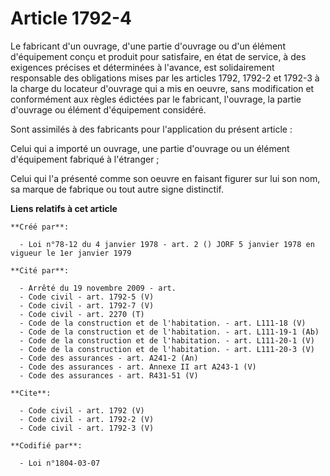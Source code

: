 # Article 1792-4

Le fabricant d'un ouvrage, d'une partie d'ouvrage ou d'un élément d'équipement conçu et produit pour satisfaire, en état de
service, à des exigences précises et déterminées à l'avance, est solidairement responsable des obligations mises par les
articles 1792, 1792-2 et 1792-3 à la charge du locateur d'ouvrage qui a mis en oeuvre, sans modification et conformément aux
règles édictées par le fabricant, l'ouvrage, la partie d'ouvrage ou élément d'équipement considéré. 

Sont assimilés à des fabricants pour l'application du présent article : 

Celui qui a importé un ouvrage, une partie d'ouvrage ou un élément d'équipement fabriqué à l'étranger ; 

Celui qui l'a présenté comme son oeuvre en faisant figurer sur lui son nom, sa marque de fabrique ou tout autre signe
distinctif.

**Liens relatifs à cet article**

	**Créé par**:

	  - Loi n°78-12 du 4 janvier 1978 - art. 2 () JORF 5 janvier 1978 en vigueur le 1er janvier 1979

	**Cité par**:

	  - Arrêté du 19 novembre 2009 - art.
	  - Code civil - art. 1792-5 (V)
	  - Code civil - art. 1792-7 (V)
	  - Code civil - art. 2270 (T)
	  - Code de la construction et de l'habitation. - art. L111-18 (V)
	  - Code de la construction et de l'habitation. - art. L111-19-1 (Ab)
	  - Code de la construction et de l'habitation. - art. L111-20-1 (V)
	  - Code de la construction et de l'habitation. - art. L111-20-3 (V)
	  - Code des assurances - art. A241-2 (An)
	  - Code des assurances - art. Annexe II art A243-1 (V)
	  - Code des assurances - art. R431-51 (V)

	**Cite**:

	  - Code civil - art. 1792 (V)
	  - Code civil - art. 1792-2 (V)
	  - Code civil - art. 1792-3 (V)

	**Codifié par**:

	  - Loi n°1804-03-07
